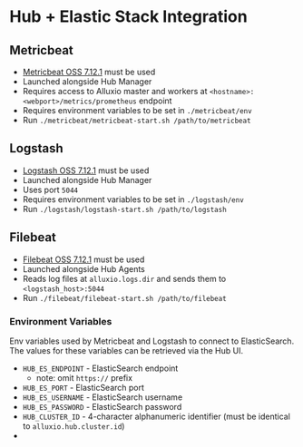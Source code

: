 # Hub + Elastic Stack Integration

## Metricbeat
- [Metricbeat OSS 7.12.1](https://www.elastic.co/downloads/past-releases/metricbeat-oss-7-12-1) must be used
- Launched alongside Hub Manager
- Requires access to Alluxio master and workers at `<hostname>:<webport>/metrics/prometheus` endpoint
- Requires environment variables to be set in `./metricbeat/env`
- Run `./metricbeat/metricbeat-start.sh /path/to/metricbeat`


## Logstash
- [Logstash OSS 7.12.1](https://www.elastic.co/downloads/past-releases/logstash-oss-7-12-1) must be used
- Launched alongside Hub Manager
- Uses port `5044`
- Requires environment variables to be set in `./logstash/env`
- Run `./logstash/logstash-start.sh /path/to/logstash`

## Filebeat
- [Filebeat OSS 7.12.1](https://www.elastic.co/downloads/past-releases/filebeat-oss-7-12-1) must be used
- Launched alongside Hub Agents
- Reads log files at `alluxio.logs.dir` and sends them to `<logstash_host>:5044`
- Run `./filebeat/filebeat-start.sh /path/to/filebeat`

### Environment Variables
Env variables used by Metricbeat and Logstash to connect to ElasticSearch. The values for these variables can be retrieved via the Hub UI.
- `HUB_ES_ENDPOINT` - ElasticSearch endpoint
  - note: omit `https://` prefix
- `HUB_ES_PORT` - ElasticSearch port
- `HUB_ES_USERNAME` - ElasticSearch username
- `HUB_ES_PASSWORD` - ElasticSearch password
- `HUB_CLUSTER_ID` - 4-character alphanumeric identifier (must be identical to `alluxio.hub.cluster.id`)
- 
